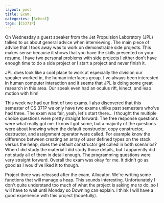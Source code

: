 ```yaml
---
layout: post
title: Exam.
categories: [School]
tags: [CS371P]
---
```


On Wednesday a guest speaker from the Jet Propulsion Laboratory (JPL) talked to us about general advice when interviewing. The main piece of advice that I took away was to work on demonstrable side projects. This makes sense because it shows that you have the skills presented on your resume. I have two personal problems with side projects I either don't have enough time to do a side project or I start a project and never finish it.

JPL does look like a cool place to work at especially the division our speaker worked in, the human interfaces group. I've always been interested in human computer interaction and it seems that JPL is doing some great research in this area. Our speak even had an oculus rift, kinect, and leap motion with him!

This week we had our first of two exams. I also discovered that this semester of CS 371P we only have two exams unlike past semesters who've had three. The exam was fair, yeah, let's start there... I thought the multiple choice questions were pretty straight forward. The free response questions were what really got me. I know I got some, but a majority of the questions were about knowing when the default constructor, copy constructor, destructor, and assignment operator were called. For example know the difference between creating an array of user defined types on the stack versus the heap, does the default constructor get called in both scenarios? When I did study the material I did study those details, but I apparently did not study all of them in detail enough. The programming questions were very straight forward. Overall the exam was okay for me. It didn't go as good as I would've liked it to though.

Project three was released after the exam, Allocator. We're writing some functions that will manage a heap. This sounds interesting. Unfortunately I don't quite understand too much of what the project is asking me to do, so I will have to wait until Monday so Downing can explain. I think I will have a good experience with this project (hopefully).

